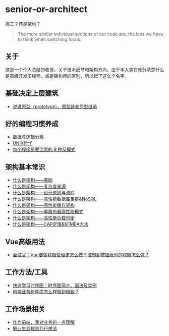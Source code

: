 # senior-or-architect

高工？还是架构？

> The more similar individual sections of our code are, the less we have to think when switching focus.

## 关于

这是一个个人总结的收录，关于技术细节和架构方向，由于本人实在难分清楚什么是高级开发工程师，或是架构师的区别，所以起了这么个名字。

## 基础决定上层建筑

* [说说原型（prototype）、原型链和原型继承](https://zhuanlan.zhihu.com/p/35790971)

## 好的编程习惯养成

* [数据与逻辑分离](https://github.com/dumplings/senior-or-architect/issues/1)
* [UNIX哲学](https://github.com/dumplings/senior-or-architect/issues/11)
* [每个程序员要注意的 9 种反模式](https://cloud.tencent.com/developer/article/1190294)

## 架构基本常识

* [什么是架构——基础](https://github.com/dumplings/senior-or-architect/issues/2)
* [什么是架构——复杂度来源](https://github.com/dumplings/senior-or-architect/issues/3)
* [什么是架构——设计原则与流程](https://github.com/dumplings/senior-or-architect/issues/4)
* [什么是架构——高性能数据库集群&NoSQL](https://github.com/dumplings/senior-or-architect/issues/5)
* [什么是架构——高性能缓存架构](https://github.com/dumplings/senior-or-architect/issues/6)
* [什么是架构——单服务器高性能模式](https://github.com/dumplings/senior-or-architect/issues/7)
* [什么是架构——高性能负载均衡](https://github.com/dumplings/senior-or-architect/issues/8)
* [什么是架构——CAP定理&&FMEA方法](https://github.com/dumplings/senior-or-architect/issues/9)

## Vue高级用法

* [面试官：Vue要做权限管理该怎么做？控制到按钮级别的权限怎么做？](https://mp.weixin.qq.com/s/kku7-HJ1UjOUD29fXf446Q)

## 工作方法/工具

* [快速学习时序图：时序图简介、画法及实例](http://www.woshipm.com/ucd/607593.html)
* [前端业务组件库怎么样做到极致？](https://mp.weixin.qq.com/s/SQ3bykEfkuOOF9qB61SKAQ)

## 工作场景相关

* [作为前端，我对业务的一点理解](https://cloud.tencent.com/developer/article/1738688)
* [职业生涯规划几行想法](https://github.com/dumplings/senior-or-architect/issues/10)
